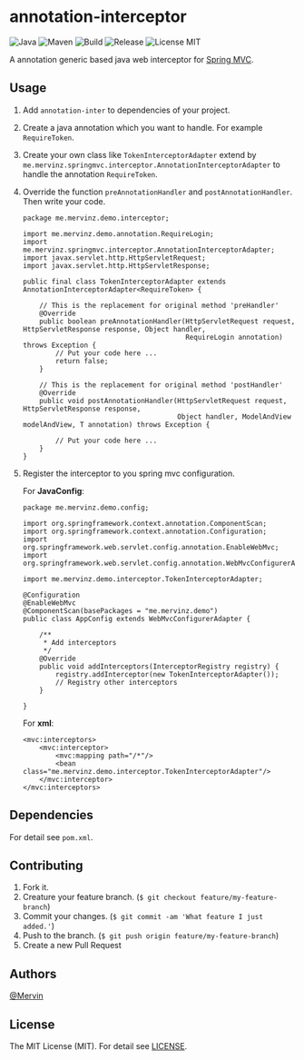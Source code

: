 # annotation-interceptor

![Java](https://img.shields.io/badge/java-1.8-orange.svg?style=flat)
![Maven](https://img.shields.io/badge/maven-3.3.9-orange.svg?style=flat)
![Build](https://img.shields.io/badge/build-passing-brightgreen.svg?style=flat)
![Release](https://img.shields.io/badge/release-none-blue.svg?style=flat)
![License MIT](https://img.shields.io/badge/license-MIT-lightgray.svg?style=flat&maxAge=2592000)

A annotation generic based java web interceptor for [Spring MVC](https://spring.io).

## Usage


1. Add `annotation-inter` to dependencies of your project. 
2. Create a java annotation which you want to handle. For example `RequireToken`.
3. Create your own class like `TokenInterceptorAdapter` extend by `me.mervinz.springmvc.interceptor.AnnotationInterceptorAdapter` to handle the annotation `RequireToken`.
4. Override the function `preAnnotationHandler` and `postAnnotationHandler`. Then write your code.

    ```
    package me.mervinz.demo.interceptor;
    
    import me.mervinz.demo.annotation.RequireLogin;
    import me.mervinz.springmvc.interceptor.AnnotationInterceptorAdapter;
    import javax.servlet.http.HttpServletRequest;
    import javax.servlet.http.HttpServletResponse;
    
    public final class TokenInterceptorAdapter extends AnnotationInterceptorAdapter<RequireToken> {
    
        // This is the replacement for original method 'preHandler'
        @Override
        public boolean preAnnotationHandler(HttpServletRequest request, HttpServletResponse response, Object handler,
                                            RequireLogin annotation) throws Exception {
            // Put your code here ...
            return false;
        }
        
        // This is the replacement for original method 'postHandler'
        @Override
        public void postAnnotationHandler(HttpServletRequest request, HttpServletResponse response,
                                          Object handler, ModelAndView modelAndView, T annotation) throws Exception {
                                          
            // Put your code here ...
        }
    }
    ```
5. Register the interceptor to you spring mvc configuration.

    For **JavaConfig**:
    
    ```
    package me.mervinz.demo.config;
    
    import org.springframework.context.annotation.ComponentScan;
    import org.springframework.context.annotation.Configuration;
    import org.springframework.web.servlet.config.annotation.EnableWebMvc;
    import org.springframework.web.servlet.config.annotation.WebMvcConfigurerAdapter;
    
    import me.mervinz.demo.interceptor.TokenInterceptorAdapter;
    
    @Configuration
    @EnableWebMvc
    @ComponentScan(basePackages = "me.mervinz.demo")
    public class AppConfig extends WebMvcConfigurerAdapter {
    
        /**
         * Add interceptors
         */
        @Override
        public void addInterceptors(InterceptorRegistry registry) {
            registry.addInterceptor(new TokenInterceptorAdapter());
            // Registry other interceptors
        }
        
    }
    ```
    
    For **xml**:
    
    ```
    <mvc:interceptors>
        <mvc:interceptor>
            <mvc:mapping path="/*"/>
            <bean class="me.mervinz.demo.interceptor.TokenInterceptorAdapter"/>
        </mvc:interceptor>
    </mvc:interceptors>
    ```
    
## Dependencies

For detail see `pom.xml`.

## Contributing

1. Fork it.
2. Creature your feature branch. (`$ git checkout feature/my-feature-branch`)
3. Commit your changes. (`$ git commit -am 'What feature I just added.'`)
4. Push to the branch. (`$ git push origin feature/my-feature-branch`)
5. Create a new Pull Request

## Authors

[@Mervin](https://github.com/mofei2816) 

## License

The MIT License (MIT). For detail see [LICENSE](LICENSE).